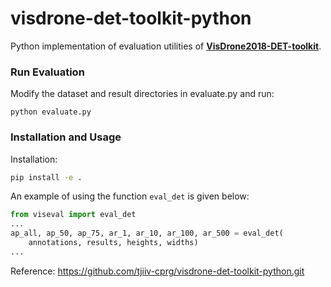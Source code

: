 # visdrone-det-toolkit-python

Python implementation of evaluation utilities of **[VisDrone2018-DET-toolkit](https://github.com/VisDrone/VisDrone2018-DET-toolkit)**. 

### Run Evaluation

Modify the dataset and result directories in evaluate.py and run:

```shell
python evaluate.py
```

### Installation and Usage

Installation:

```bash
pip install -e .
```

An example of using the function `eval_det` is given below:

```python
from viseval import eval_det
...
ap_all, ap_50, ap_75, ar_1, ar_10, ar_100, ar_500 = eval_det(
    annotations, results, heights, widths)
...
```

Reference: https://github.com/tjiiv-cprg/visdrone-det-toolkit-python.git

